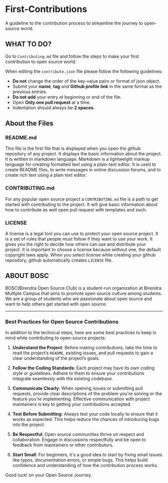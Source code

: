 # First-Contributions

A guideline to the contribution process to streamline the journey to open-source world.

## WHAT TO DO?

Go to `Contributing.md` file and follow the steps to make your first contribution to open source world.

When editing the `contribute.json` file please follow the following guidelines:

-   **Do not** change the order of the key-value pairs or format of json object.
-   Submit your **name**, **tag** and **Github profile link** in the same format as the previous entries.
-   **Do not add** your entry at beginning or end of the file.
-   Open **Only one pull request** at a time.
-   Indentation should always be **2 spaces**.

## About the Files

### README.md

This file is the first file that is displayed when you open the github repository of any project. It displays the basic information about the project. It is written in markdown language. Markdown is a lightweight markup language for creating formatted text using a plain-text editor. It is used to create README files, to write messages in online discussion forums, and to create rich text using a plain text editor.

### CONTRIBUTING.md

For any popular open source project a `CONTRIBUTING.md` file is a path to get started with contributing to the project. It will give basic information about how to contribute as well open pull request with templates and such.

### LICENSE

A license is a legal tool you can use to protect your open source project. It is a set of rules that people must follow if they want to use your work. It gives you the right to decide how others can use and distribute your project. It is important to choose a license because without one, the default copyright laws apply. When you select license while creating your github repository, github automatically creates `LICENSE` file.

## ABOUT BOSC

BOSC(Birendra Open Source Club) is a student-run organization at Birendra Multiple Campus that aims to promote open source culture among students. We are a group of students who are passionate about open source and want to help others get started with open source.

---

### **Best Practices for Open Source Contributions**

In addition to the technical steps, here are some best practices to keep in mind while contributing to open-source projects:

1. **Understand the Project**: Before making contributions, take the time to read the project’s `README`, existing issues, and pull requests to gain a clear understanding of the project’s goals.
   
2. **Follow the Coding Standards**: Each project may have its own coding style or guidelines. Adhere to them to ensure your contributions integrate seamlessly with the existing codebase.
   
3. **Communicate Clearly**: When opening issues or submitting pull requests, provide clear descriptions of the problem you're solving or the feature you're implementing. Effective communication with project maintainers is key to getting your contributions accepted.
   
4. **Test Before Submitting**: Always test your code locally to ensure that it works as expected. This helps reduce the chances of introducing bugs into the project.

5. **Be Respectful**: Open source communities thrive on respect and collaboration. Engage in discussions respectfully and be open to feedback from maintainers or other contributors.

6. **Start Small**: For beginners, it's a good idea to start by fixing small issues like typos, documentation errors, or simple bugs. This helps build confidence and understanding of how the contribution process works.

Good luck! on your Open Source Journey.
